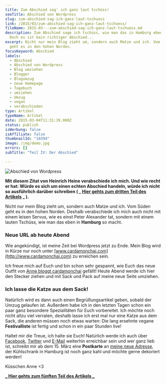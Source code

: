```yaml
---
title: Zum Abschied sag' ich ganz laut tschüss!
seoTitle: Abschied von Wordpress
slug: zum-abschied-sag-ich-ganz-laut-tschuess
link: /2015/03/zum-abschied-sag-ich-ganz-laut-tschuess/
fileName: 2015-03---zum-abschied-sag-ich-ganz-laut-tschuess.md
description: Zum Abschied sage ich tschüss, wie man das in Hamburg eben so tut -
  Doch es ist kein richtiger Abschied...
excerpt: Nicht nur mein Blog zieht um, sondern auch Matze und ich. Vom Süden
  geht es in den hohen Norden.
focusKeyword: Abschied
labels:
  - Abschied
  - Abschied von Wordpress
  - Blog umziehen
  - Blogger
  - Blogumzug
  - neue Homepage
  - Tagebuch
  - umziehen
  - Umzug
  - vegan
  - verabschieden
type: Artikel
typeName: Artikel
date: 2015-03-04T11:31:39.000Z
status: publish
isWerbung: false
isAffiliate: false
thumbnailId: "10394"
image: /img/demo.jpg
errors: []
subTitle: "Teil IV: Der Abschied"
  
---
```


![Abschied von Wordpress](http://cardamonchai.com/wp-content/uploads/2015/03/anne-1-2-640x640.jpg "[ ]()  Abschied von Wordpress")

**Mit diesem Zitat von Heinrich Heine verabschiede ich mich. Und wie recht er
hat: Würde es sich um einen echten Abschied handeln, würde ich nicht so
ausführlich darüber schreiben ( _
[Hier gehts zum dritten Teil des Artikels](/2015/02/blog-relaunch-und-umzug-nach-hamburg/)
_ ).**

Nicht nur mein Blog zieht um, sondern auch Matze und ich. Vom Süden geht es in
den hohen Norden. Deshalb verabschiede ich mich auch nicht mit einem leisen
Servus, wie es einst Peter Alexander tat, sondern mit einem lauten Tschüss, wie
man das eben in **Hamburg** so macht.

### Neue URL ab heute Abend

Wie angekündigt, ist meine Zeit bei Wordpress jetzt zu Ende. Mein Blog wird in
Kürze nur noch unter [www.cardamonchai.com](http://www.cardamonchai.com) zu
erreichen sein.

Ich freue mich auf Euch und bin schon sehr gespannt, wie Euch das neue Outfit
von [Anne bloggt cardamonchai](http://www.cardamonchai.com) gefällt! Heute Abend
werde ich hier den Stecker ziehen und mit Sack und Pack auf meine neue Seite
umziehen.

### Ich lasse die Katze aus dem Sack!

Natürlich wird es dann auch einen Begrüßungsartikel geben, sobald der Umzug
gelaufen ist. Außerdem habe ich in den letzten Tagen schon ein paar ganz
besondere Spezialitäten für Euch vorbereitet. Ich möchte noch nicht allzu viel
verraten, deshalb lasse ich erst mal nur eine Katze aus dem Sack, die anderen
müssen noch etwas warten: Die lang ersehnte vegane **Festivalliste** ist fertig
und schon in ein paar Stunden live!

Haltet mir die Treue, ich halte sie Euch! Natürlich werde ich auch über
[Facebook](www.facebook.com/cardamonchai),
[Twitter](https://twitter.com/Anne_Reko) und
[E-Mail](mailto:info@cardamonchai.com) weiterhin erreichbar sein und wer ganz
lieb ist, schreibt mir ab dem 15. März eine **Postkarte** an
[meine neue Adresse](https://cardamonchai.wordpress.com/impressum/), der
Kühlschrank in Hamburg ist noch ganz kahl und möchte gerne dekoriert werden!

Küsschen Anne &lt;3

[_ **Hier gehts zum fünften Teil des Artikels** _](/2015/03/herzlich-willkommen-in-meinem-neuen-weblog/)

  